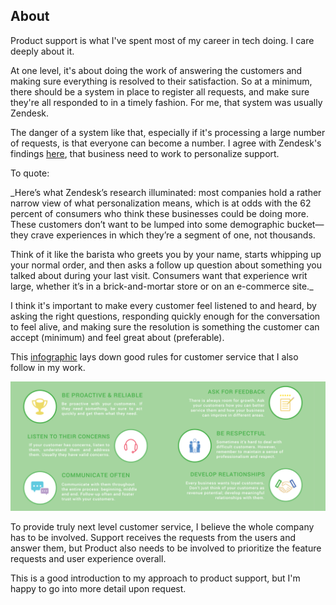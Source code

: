 ## About

Product support is what I've spent most of my career in tech doing. I care deeply about it.

At one level, it's about doing the work of answering the customers and making sure everything is resolved to their satisfaction. So at a minimum, there should be a system in place to register all requests, and make sure they're all responded to in a timely fashion. For me, that system was usually Zendesk.

The danger of a system like that, especially if it's processing a large number of requests, is that everyone can become a number. I agree with Zendesk's findings [here](https://cxtrends.zendesk.com/trends/trend-3), that business need to work to personalize support. 

To quote:

_Here’s what Zendesk’s research illuminated: most companies hold a rather narrow view of what personalization means, which is at odds with the 62 percent of consumers who think these businesses could be doing more. These customers don’t want to be lumped into some demographic bucket—they crave experiences in which they’re a segment of one, not thousands.

Think of it like the barista who greets you by your name, starts whipping up your normal order, and then asks a follow up question about something you talked about during your last visit. Consumers want that experience writ large, whether it’s in a brick-and-mortar store or on an e-commerce site._

I think it's important to make every customer feel listened to and heard, by asking the right questions, responding quickly enough for the conversation to feel alive, and making sure the resolution is something the customer can accept (minimum) and feel great about (preferable).

This [infographic](https://fieldedge.com/blog/guide-to-great-customer-service-infographic/) lays down good rules for customer service that I also follow in my work.

![rules for customer service](customer_service_infographic.png)

To provide truly next level customer service, I believe the whole company has to be involved. Support receives the requests from the users and answer them, but Product also needs to be involved to prioritize the feature requests and user experience overall.

This is a good introduction to my approach to product support, but I'm happy to go into more detail upon request.


